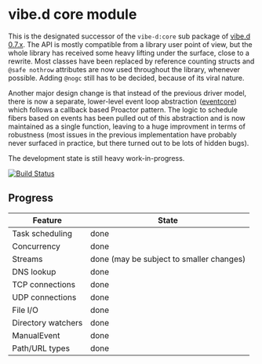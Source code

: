 vibe.d core module
==================

This is the designated successor of the `vibe-d:core` sub package of [vibe.d 0.7.x](https://github.com/rejectedsoftware/vibe.d.git). The API is mostly compatible from a library user point of view, but the whole library has received some heavy lifting under the surface, close to a rewrite. Most classes have been replaced by reference counting structs and `@safe nothrow` attributes are now used throughout the library, whenever possible. Adding `@nogc` still has to be decided, because of its viral nature.

Another major design change is that instead of the previous driver model, there is now a separate, lower-level event loop abstraction ([eventcore](https://github.com/vibe-d/eventcore.git)) which follows a callback based Proactor pattern. The logic to schedule fibers based on events has been pulled out of this abstraction and is now maintained as a single function, leaving to a huge improvment in terms of robustness (most issues in the previous implementation have probably never surfaced in practice, but there turned out to be lots of hidden bugs).

The development state is still heavy work-in-progress.

[![Build Status](https://travis-ci.org/vibe-d/vibe-core.svg?branch=master)](https://travis-ci.org/vibe-d/vibe-core)


Progress
--------

Feature             | State
--------------------|---------
Task scheduling     | done
Concurrency         | done
Streams             | done (may be subject to smaller changes)
DNS lookup          | done
TCP connections     | done
UDP connections     | done
File I/O            | done
Directory watchers  | done
ManualEvent         | done
Path/URL types      | done
